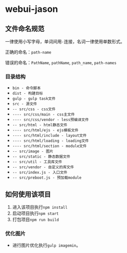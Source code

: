 # webui-jason

## 文件命名规范

一律使用小写字母，单词间用`-`连接，名词一律使用单数形式。

正确的命名：`path-name`

错误的命名：`PathName`, `pathName`, `path_name`, `path-names`

### 目录结构

- `bin - 命令脚本`
- `dist - 构建目标`
- `gulp - gulp task文件`
- `src - 源文件`
- `-- src/css - css文件`
- `---- src/css/main - css主文件`
- `---- src/css/vendor - less预编译文件`
- `-- src/html - html静态文件`
- `---- src/html/ejs - ejs模板文件`
- `---- src/html/include - layout文件`
- `---- src/html/loading - loading文件`
- `---- src/html/section - module文件`
- `-- src/image - 图片`
- `-- src/static - 静态数据文件`
- `-- src/util - 工具库文件`
- `-- src/vendor - 自定义的库文件`
- `-- src/index.js - 入口文件`
- `-- src/preboot.js - 预加载module`


## 如何使用该项目

1. 进入该项目执行`npm install`
2. 启动项目执行`npm start`
3. 打包项目`npm run build`

### 优化图片

- 进行图片优化执行`gulp imagemin`。

